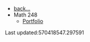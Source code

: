 
- [back...](/)
- Math 248
    - [Portfolio](/course/math248/portfolio.md)

Last updated:570418547.297591